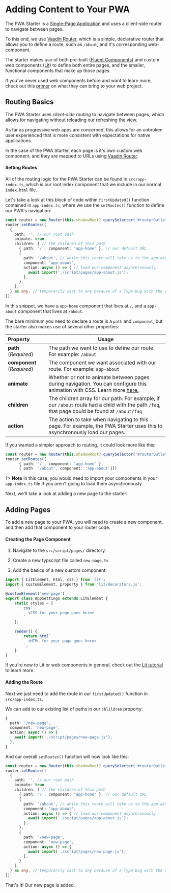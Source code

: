 # Adding Content to Your PWA

The PWA Starter is a [Single-Page Application](https://developer.mozilla.org/en-US/docs/Glossary/SPA) and uses a client-side router to navigate between pages. 

To this end, we use [Vaadin Router](https://vaadin.github.io/router/vaadin-router/demo/#vaadin-router-getting-started-demos), which is a simple, declarative router that allows you to define a route, such as `/about`, and it's corresponding web-component. 

The starter makes use of both pre-built ([Fluent Components](https://docs.microsoft.com/en-us/fluent-ui/web-components/)) and custom web components ([Lit](https://lit.dev/)) to define both entire pages, and the smaller, functional components that make up those pages.

If you've never used web components before and want to learn more, check out this [primer](https://www.fast.design/docs/resources/why-web-components) on what they can bring to your web project.

## Routing Basics
The PWA Starter uses *client-side routing* to navigate between pages, which allows for navigating without reloading our refreshing the view.

As far as progressive web apps are concerned, this allows for an unbroken user experienced that is more consistent with expectations for native applications.

In the case of the PWA Starter, each page is it's own custom web component, and they are mapped to URLs using [Vaadin Router](https://vaadin.github.io/router/vaadin-router/demo/#vaadin-router-getting-started-demos).

#### Setting Routes

All of the routing logic for the PWA Starter can be found in `src/app-index.ts`, which is our root index component that we include in our normal `index.html` file.

Let's take a look at this block of code within `firstUpdated()` function contained in `app-index.ts`, where we use the `setRoutes()` function to define our PWA's navigation:

```typescript
const router = new Router(this.shadowRoot?.querySelector('#routerOutlet')); 
router.setRoutes([
  {
    path: '', // our root path
    animate: true,
    children: [ // the children of this path
      { path: '/', component: 'app-home' }, // our default URL
      {
        path: '/about', // while this route will take us to the app-about component
        component: 'app-about',
        action: async () => { // load our component asynchronously
          await import('./script/pages/app-about.js'); 
        },
      },
    ],
  } as any, // temporarily cast to any because of a Type bug with the router
]);
```

In this snippet, we have a `app-home` component that lives at `/`, and a `app-about` component that lives at `/about`. 

The bare minimum you need to declare a route is a `path` and `component`, but the starter also makes use of several other properties:

| Property |Usage |
| :------|------ |
| **path** (*Required*)  |The path we want to use to define our route. For example: `/about`|
| **component** (*Required*) |The component we want associated with our route. For example: `app-about` |
| **animate** | Whether or not to animate between pages during navigation. You can configure this animation with CSS. Learn more [here.](https://vaadin.github.io/router/vaadin-router/demo/#vaadin-router-animated-transitions-demos)   |
| **children** | The children array for our path. For example, if our `/about` route had a child with the path `/faq`, that page could be found at `/about/faq`|
| **action** | The action to take when navigating to this page. For example, the PWA Starter uses this to asynchronously load our pages. |


If you wanted a simpler approach to routing, it could look more like this:


```typescript
const router = new Router(this.shadowRoot?.querySelector('#routerOutlet'));
router.setRoutes([
      { path: '/', component: 'app-home' },
      { path: '/about', component: 'app-about'}])
```

?> **Note** In this case, you would need to import your components in your `app-index.ts` file if you aren't going to load them asynchronously.

Next, we'll take a look at adding a new page to the starter:

## Adding Pages

To add a new page to your PWA, you will need to create a new component, and then add that component to your router code.

#### Creating the Page Component

1. Navigate to the `src/script/pages/` directory.

2. Create a new typscript file called `new-page.ts`

3. Add the basics of a new custom component:

```typescript
import { LitElement, html, css } from 'lit';
import { customElement, property } from 'lit/decorators.js';

@customElement('new-page')
export class AppSettings extends LitElement {
    static styles = [
        css`
          <CSS for your page goes here>
        `
    ];

    render() {
        return html`
          <HTML for your page goes here>
        `;
    }
}
```

If you're new to Lit or web components in general, check out the [Lit tutorial](https://lit.dev/tutorials/intro-to-lit/) to learn more.

#### Adding the Route

Next we just need to add the route in our `firstUpdated()` function in `src/app-index.ts`.

We can add to our existing list of paths in our `chlildren` property:

```typescript
{
  path: '/new-page',
  component: 'new-page',
  action: async () => { 
    await import('./script/pages/new-page.js'); 
  },
}
```

And our overall `setRoutes()` function will now look like this: 

```typescript
const router = new Router(this.shadowRoot?.querySelector('#routerOutlet')); 
router.setRoutes([
  {
    path: '', // our root path
    animate: true,
    children: [ // the children of this path
      { path: '/', component: 'app-home' }, // our default URL
      {
        path: '/about', // while this route will take us to the app-about component
        component: 'app-about',
        action: async () => { // load our component asynchronously
          await import('./script/pages/app-about.js'); 
        },
      },
      {
        path: '/new-page',
        component: 'new-page',
        action: async () => { 
          await import('./script/pages/new-page.js'); 
        },
      }
    ],
  } as any, // temporarily cast to any because of a Type bug with the router
]);
```

That's it! Our new page is added.